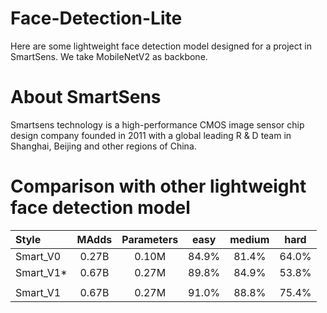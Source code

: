 # Face-Detection-Lite
Here are some lightweight face detection model designed for a project in SmartSens.
We take MobileNetV2 as backbone.

# About SmartSens
Smartsens technology is a high-performance CMOS image sensor chip design company founded in 2011 with a global leading R & D team in Shanghai, Beijing and other regions of China.

# Comparison with other lightweight face detection model
| Style | MAdds | Parameters | easy | medium | hard |
|:-|:-:|:-:|:-:|:-:|:-:|
| Smart_V0 | 0.27B | 0.10M | 84.9% | 81.4% | 64.0% |
| Smart_V1* | 0.67B | 0.27M | 89.8% | 84.9% | 53.8% |
| |
| Smart_V1 | 0.67B | 0.27M | 91.0% | 88.8% | 75.4% |
